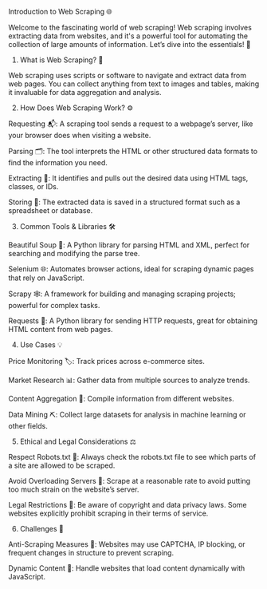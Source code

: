 Introduction to Web Scraping 🌐

Welcome to the fascinating world of web scraping! Web scraping involves extracting data from websites, and it's a powerful tool for automating the collection of large amounts of information. Let’s dive into the essentials! 🌟

1. What is Web Scraping? 🤔

Web scraping uses scripts or software to navigate and extract data from web pages. You can collect anything from text to images and tables, making it invaluable for data aggregation and analysis.

2. How Does Web Scraping Work? ⚙️

Requesting 📬: A scraping tool sends a request to a webpage’s server, like your browser does when visiting a website.

Parsing 🗂️: The tool interprets the HTML or other structured data formats to find the information you need.

Extracting 🧲: It identifies and pulls out the desired data using HTML tags, classes, or IDs.

Storing 💾: The extracted data is saved in a structured format such as a spreadsheet or database.

3. Common Tools & Libraries 🛠️

Beautiful Soup 🍲: A Python library for parsing HTML and XML, perfect for searching and modifying the parse tree.

Selenium 🌐: Automates browser actions, ideal for scraping dynamic pages that rely on JavaScript.

Scrapy 🕸️: A framework for building and managing scraping projects; powerful for complex tasks.

Requests 📡: A Python library for sending HTTP requests, great for obtaining HTML content from web pages.

4. Use Cases 💡

Price Monitoring 🏷️: Track prices across e-commerce sites.

Market Research 📊: Gather data from multiple sources to analyze trends.

Content Aggregation 📰: Compile information from different websites.

Data Mining ⛏️: Collect large datasets for analysis in machine learning or other fields.

5. Ethical and Legal Considerations ⚖️

Respect Robots.txt 🤖: Always check the robots.txt file to see which parts of a site are allowed to be scraped.

Avoid Overloading Servers 🚫: Scrape at a reasonable rate to avoid putting too much strain on the website’s server.

Legal Restrictions 🚨: Be aware of copyright and data privacy laws. Some websites explicitly prohibit scraping in their terms of service.

6. Challenges 🧩

Anti-Scraping Measures 🔐: Websites may use CAPTCHA, IP blocking, or frequent changes in structure to prevent scraping.

Dynamic Content 🔄: Handle websites that load content dynamically with JavaScript.
